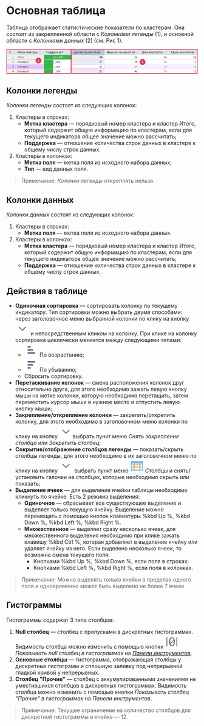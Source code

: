 # Основная таблица

Таблица отображает статистические показатели по кластерам. Она состоит из закрепленной области с *Колонками легенды* (1), и основной области с *Колонками данных* (2) (см. Рис 1).

![Основная таблица.](./images/cluster-profilies-main-table.png)

## Колонки легенды

*Колонки легенды* состоят из следующих колонок:

1. Кластеры в строках:
   * **Метка кластера** — порядковый номер кластера и кластер *Итого*, который содержит общую информацию по кластерам, если для текущего индикатора общее значение можно рассчитать;
   * **Поддержка** — отношение количества строк данных в кластере к общему числу строк данных.
2. Кластеры в колонках:
   * **Метка поля** — метка поля из исходного набора данных;
   * **Тип** — вид данных поля.

>Примечание: *Колонки легенды* откреплять нельзя.

## Колонки данных

*Колонки данных* состоят из следующих колонок:

1. Кластеры в строках:
   * **Метка поля** — метка поля из исходного набора данных.
2. Кластеры в колонках:
   * **Метка кластера** — порядковый номер кластера и кластер *Итого*, который содержит общую информацию по кластерам, если для текущего индикатора общее значение можно рассчитать;
   * **Поддержка** — отношение количества строк данных в кластере к общему числу строк данных.

## Действия в таблице

* **Одиночная сортировка** — сортировать колонку по текущему индикатору. Тип сортировки можно выбрать двумя способами: через заголовочное меню выбранной колонки по клику на кнопку ![Раскрыть](../../images/icons/toolbar-controls/down_default.svg) и непосредственным кликом на колонку. При клике на колонку сортировка циклически меняется между следующими типами:
  * ![По возрастанию](../../images/icons/toolbar-controls/low-to-hight_default.svg) По возрастанию;
  * ![По убыванию](../../images/icons/toolbar-controls/hight-to-low_default.svg) По убыванию;
  * Сбросить сортировку.
* **Перетаскивание колонок** — смена расположения колонок друг относительно друга, для этого необходимо зажать левую кнопку мыши на метке колонки, которую необходимо перетащить, затем переместить курсор мыши в нужное место и отпустить левую кнопку мыши;
* **Закрепление/открепление колонки** — закрепить/открепить колонку, для этого необходимо в заголовочном меню колонки по клику на кнопку ![Раскрыть](../../images/icons/toolbar-controls/down_default.svg)выбрать пункт меню *Снять закрепление столбца* или *Закрепить столбец*;
* **Сокрытие/отображение столбцов легенды** — показать/скрыть столбцы легенды, для этого необходимо в их заголовочном меню по клику на кнопку ![Раскрыть](../../images/icons/toolbar-controls/down_default.svg) выбрать пункт меню ![Столбцы](../../images/icons/grid/columns.svg) *Столбцы* и снять/установить галочки на столбцах, которые необходимо скрыть или показать;
* **Выделение ячеек** — для выделения ячейки таблицы необходимо кликнуть по ячейке. Есть 2 режима выделения:
    * **Одиночное** — сбрасывает все существующее выделение и выделяет только текущую ячейку. Выделение можно перемещать с помощью кнопок клавиатуры %kbd Up %, %kbd Down %, %kbd Left %, %kbd Right %.
    * **Множественное** — выделяет сразу несколько ячеек, для множественного выделения необходимо при клике зажать клавишу %kbd Ctrl %, которая добавляет в выделение ячейку или удаляет ячейку из него. Если выделено несколько ячеек, то возможна смена текущего поля:
      * Кнопками %kbd Up %, %kbd Down %, если поля в строках;
      * Кнопками %kbd Left %, %kbd Right %, если поля в колонках.

>Примечание: Можно выделять только ячейки в пределах одного поля и одновременно может быть выделено не более 7 ячеек.

## Гистограммы

Гистограммы содержат 3 типа столбцов:

1. **Null столбец** — столбец с пропусками в дискретных гистограммах. Видимость столбца можно изменить с помощью кнопки ![Показывать null столбец в гистограммах](../../images/icons/toolbar-controls/null-count_default.svg) *Показывать null столбец в гистограммах* на [*Панели инструментов*](./toolbar.md).
2. **Основные столбцы** — гистограмма, отображающая столбцы у дискретных гистограмм и сплошную заливку под непрерывной гладкой кривой у непрерывных.
3. **Столбец "Прочие"** — столбец с аккумулированными значениями не уместившихся столбцов в дискретных гистограммах. Видимость столбца можно изменить с помощью кнопки *Показывать столбец "Прочие" в гистограммах* на *Панели инструментов*.

>Примечание: Текущее ограничение на количество столбцов для дискретной гистограммы в ячейке — 12.
